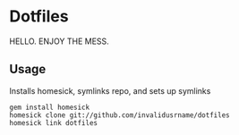 # Dotfiles

HELLO. ENJOY THE MESS.

## Usage

Installs homesick, symlinks repo, and sets up symlinks

    gem install homesick
    homesick clone git://github.com/invalidusrname/dotfiles
    homesick link dotfiles
 
